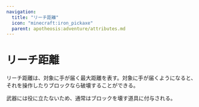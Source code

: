 ```yaml
---
navigation:
  title: "リーチ距離"
  icon: "minecraft:iron_pickaxe"
  parent: apotheosis:adventure/attributes.md
---
```


# リーチ距離

<Color id="blue">リーチ距離</Color>は、対象に手が届く最大距離を表す。対象に手が届くようになると、それを操作したりブロックなら破壊することができる。

武器には役に立たないため、通常はブロックを壊す道具に付与される。 

